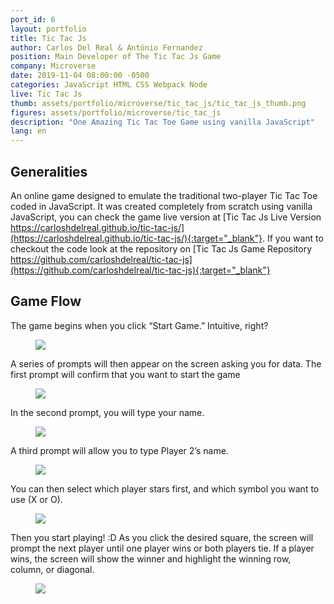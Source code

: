 ```yaml
---
port_id: 6
layout: portfolio
title: Tic Tac Js
author: Carlos Del Real & António Fernandez
position: Main Developer of The Tic Tac Js Game
company: Microverse
date: 2019-11-04 08:00:00 -0500
categories: JavaScript HTML CSS Webpack Node
live: Tic Tac Js
thumb: assets/portfolio/microverse/tic_tac_js/tic_tac_js_thumb.png
figures: assets/portfolio/microverse/tic_tac_js
description: "One Amazing Tic Tac Toe Game using vanilla JavaScript"
lang: en
---
```


## Generalities

An online game designed to emulate the traditional two-player Tic Tac Toe coded in JavaScript. It was created completely from scratch using vanilla JavaScript, you can check the game live version at [Tic Tac Js Live Version https://carloshdelreal.github.io/tic-tac-js/](https://carloshdelreal.github.io/tic-tac-js/){:target="_blank"}. If you want to checkout the code look at the repository on [Tic Tac Js Game Repository https://github.com/carloshdelreal/tic-tac-js](https://github.com/carloshdelreal/tic-tac-js){:target="_blank"}

## Game Flow

The game begins when you click “Start Game.” Intuitive, right?

<figure class="figure">
    <img src="{{ url }}/{{ page.figures }}/tic_tac_js_home.png">
</figure>

A series of prompts will then appear on the screen asking you for data. The first prompt will confirm that you want to start the game

<figure class="figure">
    <img src="{{ url }}/{{ page.figures }}/lets_play.png">
</figure>

In the second prompt, you will type your name.

<figure class="figure">
    <img src="{{ url }}/{{ page.figures }}/enter_name.png">
</figure>

A third prompt will allow you to type Player 2’s name.

<figure class="figure">
    <img src="{{ url }}/{{ page.figures }}/enter_other.png">
</figure>

You can then select which player stars first, and which symbol you want to use 
(X or O).

<figure class="figure">
    <img src="{{ url }}/{{ page.figures }}/pick_symbol.png">
</figure>

Then you start playing! :D
As you click the desired square, the screen will prompt the next player until one player wins or both players tie. If a player wins, the screen will show the winner and highlight the winning row, column, or diagonal.

<figure class="figure">
    <img src="{{ url }}/{{ page.figures }}/you_win.png">
</figure>
